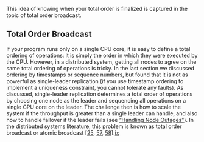 This idea of knowing when your total order is finalized is captured in the topic of total order
broadcast. ## Total Order Broadcast 
If your program runs only on a single CPU core, it is easy to define a total ordering of operations:
it is simply the order in which they were executed by the CPU. However, in a distributed system,
getting all nodes to agree on the same total ordering of operations is tricky. In the last section
we discussed ordering by timestamps or sequence numbers, but found that it is not as powerful as
single-leader replication (if you use timestamp ordering to implement a uniqueness constraint, you
cannot tolerate any faults). 
As discussed, single-leader replication determines a total order of operations by choosing one node
as the leader and sequencing all operations on a single CPU core on the leader. The challenge then
is how to scale the system if the throughput is greater than a single leader can handle, and also
how to handle failover if the leader fails (see [“Handling Node Outages”](ch05.html#sec_replication_failover)). In the
distributed systems literature, this problem is known as total order broadcast or atomic
broadcast [[25](ch09.html#Cachin2011wt),
[57](ch09.html#Defago2004ji),
[58](ch09.html#Attiya2004ke)].[ix](ch09.html#idm140605759485280)